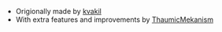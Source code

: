 * Origionally made by [kvakil](https://github.com/kvakil/venus)
* With extra features and improvements by [ThaumicMekanism](https://github.com/ThaumicMekanism/venus)